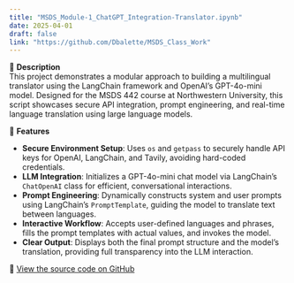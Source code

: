 ```yaml
---
title: "MSDS_Module-1_ChatGPT_Integration-Translator.ipynb"
date: 2025-04-01
draft: false
link: "https://github.com/Dbalette/MSDS_Class_Work"
---
```


📘 **Description**  
This project demonstrates a modular approach to building a multilingual translator using the LangChain framework and OpenAI’s GPT-4o-mini model. Designed for the MSDS 442 course at Northwestern University, this script showcases secure API integration, prompt engineering, and real-time language translation using large language models.

🔧 **Features**  
- **Secure Environment Setup**: Uses `os` and `getpass` to securely handle API keys for OpenAI, LangChain, and Tavily, avoiding hard-coded credentials.  
- **LLM Integration**: Initializes a GPT-4o-mini chat model via LangChain’s `ChatOpenAI` class for efficient, conversational interactions.  
- **Prompt Engineering**: Dynamically constructs system and user prompts using LangChain’s `PromptTemplate`, guiding the model to translate text between languages.  
- **Interactive Workflow**: Accepts user-defined languages and phrases, fills the prompt templates with actual values, and invokes the model.  
- **Clear Output**: Displays both the final prompt structure and the model’s translation, providing full transparency into the LLM interaction.

🔗 [View the source code on GitHub](https://github.com/Dbalette/MSDS_Class_Work)
